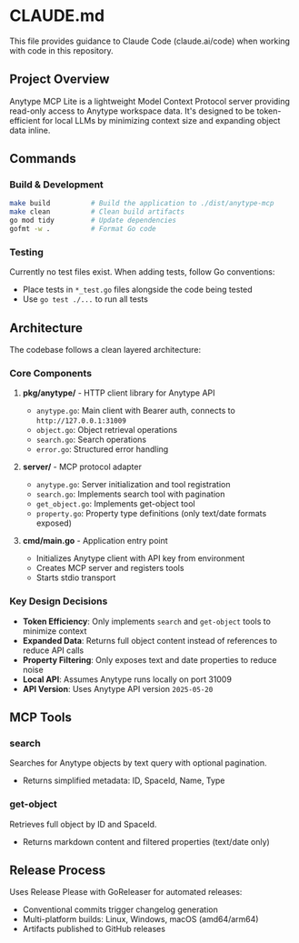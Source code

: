 # CLAUDE.md

This file provides guidance to Claude Code (claude.ai/code) when working with code in this repository.

## Project Overview

Anytype MCP Lite is a lightweight Model Context Protocol server providing read-only access to Anytype workspace data. It's designed to be token-efficient for local LLMs by minimizing context size and expanding object data inline.

## Commands

### Build & Development
```bash
make build          # Build the application to ./dist/anytype-mcp
make clean          # Clean build artifacts
go mod tidy         # Update dependencies
gofmt -w .          # Format Go code
```

### Testing
Currently no test files exist. When adding tests, follow Go conventions:
- Place tests in `*_test.go` files alongside the code being tested
- Use `go test ./...` to run all tests

## Architecture

The codebase follows a clean layered architecture:

### Core Components

1. **pkg/anytype/** - HTTP client library for Anytype API
   - `anytype.go`: Main client with Bearer auth, connects to `http://127.0.0.1:31009`
   - `object.go`: Object retrieval operations
   - `search.go`: Search operations  
   - `error.go`: Structured error handling

2. **server/** - MCP protocol adapter
   - `anytype.go`: Server initialization and tool registration
   - `search.go`: Implements search tool with pagination
   - `get_object.go`: Implements get-object tool
   - `property.go`: Property type definitions (only text/date formats exposed)

3. **cmd/main.go** - Application entry point
   - Initializes Anytype client with API key from environment
   - Creates MCP server and registers tools
   - Starts stdio transport

### Key Design Decisions

- **Token Efficiency**: Only implements `search` and `get-object` tools to minimize context
- **Expanded Data**: Returns full object content instead of references to reduce API calls
- **Property Filtering**: Only exposes text and date properties to reduce noise
- **Local API**: Assumes Anytype runs locally on port 31009
- **API Version**: Uses Anytype API version `2025-05-20`

## MCP Tools

### search
Searches for Anytype objects by text query with optional pagination.
- Returns simplified metadata: ID, SpaceId, Name, Type

### get-object
Retrieves full object by ID and SpaceId.
- Returns markdown content and filtered properties (text/date only)

## Release Process

Uses Release Please with GoReleaser for automated releases:
- Conventional commits trigger changelog generation
- Multi-platform builds: Linux, Windows, macOS (amd64/arm64)
- Artifacts published to GitHub releases